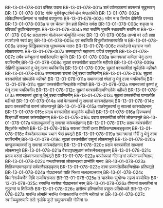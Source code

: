 BR-13-01-078-001	वसिष्ठ उवाच
BR-13-01-078-001a	शतं वर्षसहस्राणां तपस्तप्तं सुदुश्चरम्
BR-13-01-078-001c	गोभिः पूर्वविसृष्टाभिर्गच्छेम श्रेष्ठतामिति
BR-13-01-078-002a	लोकेऽस्मिन्दक्षिणानां च सर्वासां वयमुत्तमाः
BR-13-01-078-002c	भवेम न च लिप्येम दोषेणेति परन्तप
BR-13-01-078-003a	स एव चेतसा तेन हतो लिप्येत सर्वदा
BR-13-01-078-003c	शकृता च पवित्रार्थं कुर्वीरन्देवमानुषाः
BR-13-01-078-004a	तथा सर्वाणि भूतानि स्थावराणि चराणि च
BR-13-01-078-004c	प्रदातारश्च गोलोकान्गच्छेयुरिति मानद
BR-13-01-078-005a	ताभ्यो वरं ददौ ब्रह्मा तपसोऽन्ते स्वयं प्रभुः
BR-13-01-078-005c	एवं भवत्विति विभुर्लोकांस्तारयतेति च
BR-13-01-078-006a	उत्तस्थुः सिद्धिकामास्ता भूतभव्यस्य मातरः
BR-13-01-078-006c	तपसोऽन्ते महाराज गावो लोकपरायणाः
BR-13-01-078-007a	तस्माद्गावो महाभागाः पवित्रं परमुच्यते
BR-13-01-078-007c	तथैव सर्वभूतानां गावस्तिष्ठन्ति मूर्धनि
BR-13-01-078-008a	समानवत्सां कपिलां धेनुं दत्त्वा पयस्विनीम्
BR-13-01-078-008c	सुव्रतां वस्त्रसंवीतां ब्रह्मलोके महीयते
BR-13-01-078-009a	रोहिणीं तुल्यवत्सां तु धेनुं दत्त्वा पयस्विनीम्
BR-13-01-078-009c	सुव्रतां वस्त्रसंवीतां सूर्यलोके महीयते
BR-13-01-078-010a	समानवत्सां शबलां धेनुं दत्त्वा पयस्विनीम्
BR-13-01-078-010c	सुव्रतां वस्त्रसंवीतां सोमलोके महीयते
BR-13-01-078-011a	समानवत्सां श्वेतां तु धेनुं दत्त्वा पयस्विनीम्
BR-13-01-078-011c	सुव्रतां वस्त्रसंवीतामिन्द्रलोके महीयते
BR-13-01-078-012a	समानवत्सां कृष्णां तु धेनुं दत्त्वा पयस्विनीम्
BR-13-01-078-012c	सुव्रतां वस्त्रसंवीतामग्निलोके महीयते
BR-13-01-078-013a	समानवत्सां धूम्रां तु धेनुं दत्त्वा पयस्विनीम्
BR-13-01-078-013c	सुव्रतां वस्त्रसंवीतां याम्यलोके महीयते
BR-13-01-078-014a	अपां फेनसवर्णां तु सवत्सां कांस्यदोहनाम्
BR-13-01-078-014c	प्रदाय वस्त्रसंवीतां वारुणं लोकमश्नुते
BR-13-01-078-015a	वातरेणुसवर्णां तु सवत्सां कांस्यदोहनाम्
BR-13-01-078-015c	प्रदाय वस्त्रसंवीतां वायुलोके महीयते
BR-13-01-078-016a	हिरण्यवर्णां पिङ्गाक्षीं सवत्सां कांस्यदोहनाम्
BR-13-01-078-016c	प्रदाय वस्त्रसंवीतां कौबेरं लोकमश्नुते
BR-13-01-078-017a	पलालधूम्रवर्णां तु सवत्सां कांस्यदोहनाम्
BR-13-01-078-017c	प्रदाय वस्त्रसंवीतां पितृलोके महीयते
BR-13-01-078-018a	सवत्सां पीवरीं दत्त्वा शितिकण्ठामलङ्कृताम्
BR-13-01-078-018c	वैश्वदेवमसम्बाधं स्थानं श्रेष्ठं प्रपद्यते
BR-13-01-078-019a	समानवत्सां गौरीं तु धेनुं दत्त्वा पयस्विनीम्
BR-13-01-078-019c	सुव्रतां वस्त्रसंवीतां वसूनां लोकमश्नुते
BR-13-01-078-020a	पाण्डुकम्बलवर्णां तु सवत्सां कांस्यदोहनाम्
BR-13-01-078-020c	प्रदाय वस्त्रसंवीतां साध्यानां लोकमश्नुते
BR-13-01-078-021a	वैराटपृष्ठमुक्षाणं सर्वरत्नैरलङ्कृतम्
BR-13-01-078-021c	प्रदाय मरुतां लोकानजरान्प्रतिपद्यते
BR-13-01-078-022a	वत्सोपपन्नां नीलाङ्गां सर्वरत्नसमन्विताम्
BR-13-01-078-022c	गन्धर्वाप्सरसां लोकान्दत्त्वा प्राप्नोति मानवः
BR-13-01-078-023a	शितिकण्ठमनड्वाहं सर्वरत्नैरलङ्कृतम्
BR-13-01-078-023c	दत्त्वा प्रजापतेर्लोकान्विशोकः प्रतिपद्यते
BR-13-01-078-024a	गोप्रदानरतो याति भित्त्वा जलदसञ्चयान्
BR-13-01-078-024c	विमानेनार्कवर्णेन दिवि राजन्विराजता
BR-13-01-078-025a	तं चारुवेषाः सुश्रोण्यः सहस्रं वरयोषितः
BR-13-01-078-025c	रमयन्ति नरश्रेष्ठ गोप्रदानरतं नरम्
BR-13-01-078-026a	वीणानां वल्लकीनां च नूपुराणां च शिञ्जितैः
BR-13-01-078-026c	हासैश्च हरिणाक्षीणां प्रसुप्तः प्रतिबोध्यते
BR-13-01-078-027a	यावन्ति लोमानि भवन्ति धेन्वास्तावन्ति वर्षाणि महीयते सः
BR-13-01-078-027c	स्वर्गाच्च्युतश्चापि ततो नृलोके कुले समुत्पत्स्यति गोमिनां सः
